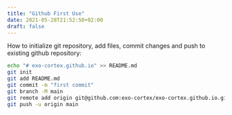 ```yaml
---
title: "Github First Use"
date: 2021-05-28T21:52:50+02:00
draft: false
---
```


How to initialize git repository, add files, commit changes and push to existing github repository:

```bash
echo "# exo-cortex.github.io" >> README.md
git init
git add README.md
git commit -m "first commit"
git branch -M main
git remote add origin git@github.com:exo-cortex/exo-cortex.github.io.git
git push -u origin main
```
